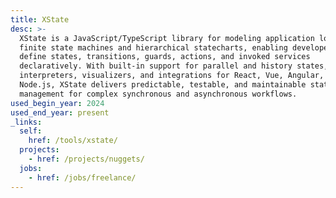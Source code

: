 ```yaml
---
title: XState
desc: >-
  XState is a JavaScript/TypeScript library for modeling application logic as
  finite state machines and hierarchical statecharts, enabling developers to
  define states, transitions, guards, actions, and invoked services
  declaratively. With built-in support for parallel and history states, runtime
  interpreters, visualizers, and integrations for React, Vue, Angular, and
  Node.js, XState delivers predictable, testable, and maintainable state
  management for complex synchronous and asynchronous workflows.
used_begin_year: 2024
used_end_year: present
_links:
  self:
    href: /tools/xstate/
  projects:
    - href: /projects/nuggets/
  jobs:
    - href: /jobs/freelance/
---
```


